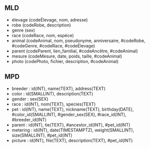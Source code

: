 ## MLD

- élevage (codeÉlevage, nom, adresse)
- robe (codeRobe, description)
- genre (sex)
- race (codeRace, nom, espèce)
- animal (codeAnimal, nom, pseudonyme, anniversaire, #codeRobe, #codeGenre, #codeRace, #codeÉlevage)
- parent (codeParent, lien_familial, #codeAncêtre, #codeAnimal)
- mesure (codeMesure, date, poids, taille, #codeAnimal)
- photo (codePhoto, fichier, description, #codeAnimal)


## MPD

- breeder : id(INT), name(TEXT), address(TEXT)
- color : id(SMALLINT), description(TEXT)
- gender : sex(SEX)
- race : id(INT), nom(TEXT), species(TEXT)
- pet : id(INT), name(TEXT), nickname(TEXT), birthday(DATE), #color_id(SMALLINT), #gender_sex(SEX), #race_id(INT), #breeder_id(INT)
- parent : id(INT), tie(TEXT), #ancestor_id(INT), #pet_id(INT)
- metering : id(INT), date(TIMESTAMPTZ), weight(SMALLINT), size(SMALLINT), #pet_id(INT)
- picture : id(INT), file(TEXT), description(TEXT), #pet_id(INT)
